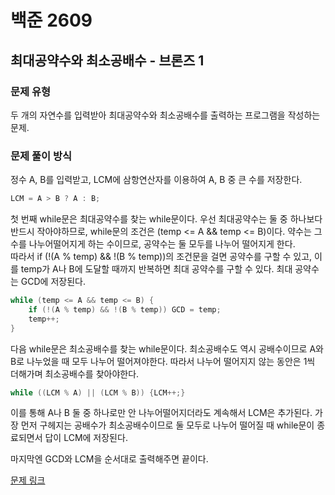 # 백준 2609
## 최대공약수와 최소공배수 - 브론즈 1
### 문제 유형

두 개의 자연수를 입력받아 최대공약수와 최소공배수를 출력하는 프로그램을 작성하는 문제.

### 문제 풀이 방식

정수 A, B를 입력받고, LCM에 삼항연산자를 이용하여 A, B 중 큰 수를 저장한다.
~~~cpp
LCM = A > B ? A : B;
~~~
첫 번째 while문은 최대공약수를 찾는 while문이다. 우선 최대공약수는 둘 중 하나보다 반드시 작아야하므로,
while문의 조건은 (temp <= A && temp <= B)이다. 약수는 그 수를 나누어떨어지게 하는 수이므로, 공약수는 둘 모두를 나누어 떨어지게 한다.   
따라서 if (!(A % temp) && !(B % temp))의 조건문을 걸면 공약수를 구할 수 있고, 이를 temp가 A나 B에 도달할 때까지 반복하면 최대 공약수를 구할 수 있다. 최대 공약수는 GCD에 저장된다.
~~~cpp
while (temp <= A && temp <= B) {
    if (!(A % temp) && !(B % temp)) GCD = temp;
    temp++;
}
~~~
다음 while문은 최소공배수를 찾는 while문이다. 최소공배수도 역시 공배수이므로 A와 B로 나누었을 때 모두 나누어 떨어져야한다. 따라서 나누어 떨어지지 않는 동안은 1씩 더해가며 최소공배수를 찾아야한다.    
~~~cpp
while ((LCM % A) || (LCM % B)) {LCM++;}
~~~
이를 통해 A나 B 둘 중 하나로만 안 나누어떨어지더라도 계속해서 LCM은 추가된다. 가장 먼저 구헤지는 공배수가 최소공배수이므로 둘 모두로 나누어 떨어질 때 while문이 종료되면서 답이 LCM에 저장된다.

마지막엔 GCD와 LCM을 순서대로 출력해주면 끝이다.

[문제 링크](https://github.com/tyshim0118/BJ-Codes/blob/main/BJ2609.cpp)
